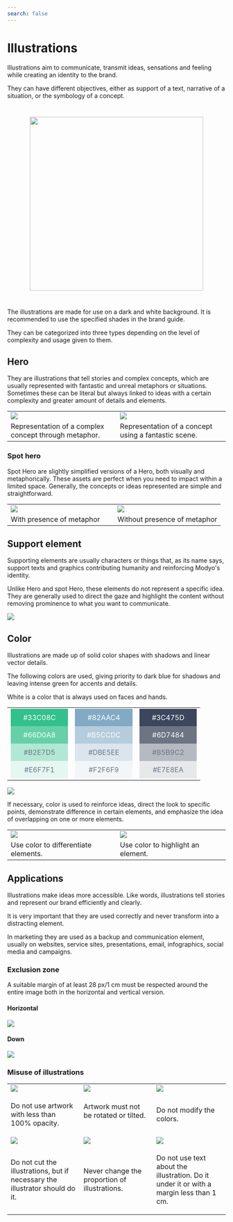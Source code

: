 ```yaml
---
search: false
---
```


# Illustrations

Illustrations aim to communicate, transmit ideas, sensations and feeling while creating an identity to the brand.

They can have different objectives, either as support of a text, narrative of a situation, or the symbology of a concept.

<img src="/assets/img/brand/illustrations.jpg" style="margin: 40px auto; width: 400px; display: block;">

The illustrations are made for use on a dark and white background. It is recommended to use the specified shades
in the brand guide.

They can be categorized into three types depending on the level of complexity and usage given to them.

## Hero

They are illustrations that tell stories and complex concepts, which are usually represented with fantastic and unreal metaphors or situations. Sometimes these can be literal but always linked to ideas with a certain complexity and greater amount of details and elements.

<table>
<tr>
<td style="width: 50%;">
<img src="/assets/img/brand/ruta.jpg">
</td>
<td style="width: 50%;">
<img src="/assets/img/brand/candado.jpg">
</td>
</tr>
<tr>
<td style="width: 50%;">
Representation of a complex concept through metaphor.
</td>
<td style="width: 50%;">
Representation of a concept using a fantastic scene.
</td>
</tr>
</table>

### Spot hero

Spot Hero are slightly simplified versions of a Hero, both visually and metaphorically. These assets are perfect when you need to impact within a limited space. Generally, the concepts or ideas represented are simple and straightforward.

<table>
<tr>
<td style="width: 50%;">
<img src="/assets/img/brand/pago.png">
</td>
<td style="width: 50%;">
<img src="/assets/img/brand/unificado.png">
</td>
</tr>
<tr>
<td style="width: 50%;">
With presence of metaphor
</td>
<td style="width: 50%;">
Without presence of metaphor
</td>
</tr>
</table>

## Support element

Supporting elements are usually characters or things that, as its name says, support texts and graphics contributing humanity and reinforcing Modyo's identity.

Unlike Hero and spot Hero, these elements do not represent a specific idea. They are generally used to direct the gaze and highlight the content without removing prominence to what you want to communicate.

<img src="/assets/img/brand/support_element.png" style="margin-left: 0;">

## Color

Illustrations are made up of solid color shapes with shadows and linear vector details.

The following colors are used, giving priority to dark blue for shadows and leaving intense green for accents and details.

White is a color that is always used on faces and hands.

<table>
<tr>
<td style="width: 30%;">
<div style="display: flex;flex-direction: column;">
<span style="background: #33C08C;display: flex;color: white;padding: 10px 20px;justify-content:center;">#33C08C</span>
<span style="background: #66D0A8;display: flex;color: white;padding: 10px 20px;justify-content:center;">#66D0A8</span>
<span style="background: #B2E7D5;display: flex;color: #6D7484;padding: 10px 20px;justify-content:center;">#B2E7D5</span>
<span style="background: #E6F7F1;display: flex;color: #6D7484;padding: 10px 20px;justify-content:center;">#E6F7F1</span>
</div>
</td>
<td style="width: 30%;">
<div style="display: flex;flex-direction: column;">
<span style="background: #82AAC4;display: flex;color: white;padding: 10px 20px;justify-content:center;">#82AAC4</span>
<span style="background: #B5CCDC;display: flex;color: white;padding: 10px 20px;justify-content:center;">#B5CCDC</span>
<span style="background: #DBE5EE;display: flex;color: #6D7484;padding: 10px 20px;justify-content:center;">#DBE5EE</span>
<span style="background: #F2F6F9;display: flex;color: #6D7484;padding: 10px 20px;justify-content:center;">#F2F6F9</span>
</div>
</td>
<td style="width: 30%;">
<div style="display: flex;flex-direction: column;">
<span style="background: #3C475D;display: flex;color: white;padding: 10px 20px;justify-content:center;">#3C475D</span>
<span style="background: #6D7484;display: flex;color: white;padding: 10px 20px;justify-content:center;">#6D7484</span>
<span style="background: #B5B9C2;display: flex;color: #6D7484;padding: 10px 20px;justify-content:center;">#B5B9C2</span>
<span style="background: #E7E8EA;display: flex;color: #6D7484;padding: 10px 20px;justify-content:center;">#E7E8EA</span>
</div>
</td>
</tr>
</table>

<img src="/assets/img/brand/webinar.png" style="margin-left: 0;">

If necessary, color is used to reinforce ideas, direct the look to specific points, demonstrate difference in certain elements, and emphasize the idea of overlapping on one or more elements.

 <table> 
 <tr> 
 <td style="width: 50%;"> 
 <img src="/assets/img/brand/modular.png"> 
 </td> 
 <td style="width: 50%;"> 
 <img src="/assets/img/brand/exito.png"> 
 </td> 
 </tr> 
 <tr> 
 <td style="width: 50%;"> 
Use color to differentiate elements.
 </td> 
 <td style="width: 50%;"> 
Use color to highlight an element.
 </td> 
 </tr> 
 </table> 

## Applications

Illustrations make ideas more accessible. Like words, illustrations tell stories and represent our brand efficiently and clearly.

It is very important that they are used correctly and never transform into a distracting element.

In marketing they are used as a backup and communication element, usually on websites, service sites, presentations, email, infographics, social media and campaigns.

### Exclusion zone

A suitable margin of at least 28 px/1 cm must be respected around the entire image both in the horizontal and vertical version.

#### Horizontal

 <img src="/assets/img/brand/horizontal.png" style="margin-left: 0;"> 

#### Down

 <img src="/assets/img/brand/vertical.png" style="margin-left: 0;"> 

### Misuse of illustrations

 <table> 
 <tr> 
 <td style="width:30%;"> 
 <img src="/assets/img/brand/error6.png"> 
 </td> 
 <td style="width:30%;"> 
 <img src="/assets/img/brand/error2.png"> 
 </td> 
 <td style="width:30%;"> 
 <img src="/assets/img/brand/error3.png"> 
 </td> 
 </tr> 
 <tr> 
 <td> 
 <p class="dont"> Do not use artwork with less than 100% opacity. </p> 
 </td> 
 <td> Artwork must not be rotated or tilted. </p> 
 </td> 
 <td> 
 <p class="dont"> Do not modify the colors. </p> 
 </td> 
 </tr> 
 <tr> 
 <td> 
 <img src="/assets/img/brand/error4.png"> 
 </td> 
 <td> 
 <img src="/assets/img/brand/error1.png"> 
 </td> 
 <td> 
 <img src="/assets/img/brand/error5.png"> 
 </td> 
 </tr> 
 <tr> 
 <td> 
 <p class="dont"> Do not cut the illustrations, but if necessary the illustrator should do it. </p> 
 </td> 
 <td> 
 <p class="dont"> Never change the proportion of illustrations. </p> 
 </td> 
 <td> 
 <p class="dont"> Do not use text about the illustration. Do it under it or with a margin less than 1 cm. </p> 
 </td> 
 </tr> 
 </table> 

